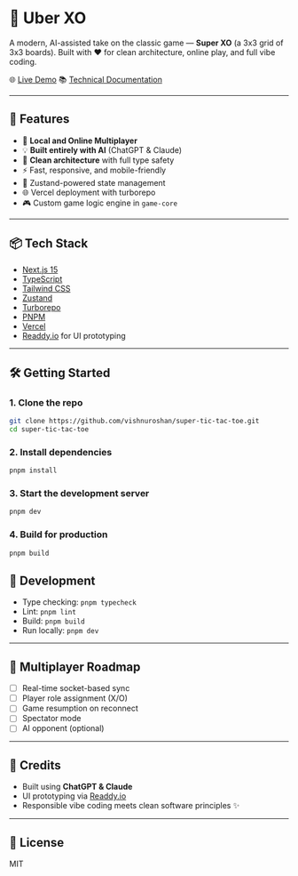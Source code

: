 # 🧠 Uber XO

A modern, AI-assisted take on the classic game — **Super XO** (a 3x3 grid of 3x3 boards). Built with ❤️ for clean architecture, online play, and full vibe coding.

🌐 [Live Demo](https://super-tic-tac-toe-three.vercel.app)
📚 [Technical Documentation](./docs/technical-documentation.md)

---

## 🚀 Features

- 🔁 **Local and Online Multiplayer**
- 💡 **Built entirely with AI** (ChatGPT & Claude)
- 🧠 **Clean architecture** with full type safety
- ⚡ Fast, responsive, and mobile-friendly
- 🧩 Zustand-powered state management
- 🌐 Vercel deployment with turborepo
- 🎮 Custom game logic engine in `game-core`

---

## 📦 Tech Stack

- [Next.js 15](https://nextjs.org/)
- [TypeScript](https://www.typescriptlang.org/)
- [Tailwind CSS](https://tailwindcss.com/)
- [Zustand](https://github.com/pmndrs/zustand)
- [Turborepo](https://turbo.build/)
- [PNPM](https://pnpm.io/)
- [Vercel](https://vercel.com/)
- [Readdy.io](https://readdy.io) for UI prototyping

---

## 🛠️ Getting Started

### 1. Clone the repo

```bash
git clone https://github.com/vishnuroshan/super-tic-tac-toe.git
cd super-tic-tac-toe
```

### 2. Install dependencies

```bash
pnpm install
```

### 3. Start the development server

```bash
pnpm dev
```

### 4. Build for production

```bash
pnpm build
```
## 🧪 Development

- Type checking: `pnpm typecheck`
- Lint: `pnpm lint`
- Build: `pnpm build`
- Run locally: `pnpm dev`

---

## 📡 Multiplayer Roadmap

- [ ] Real-time socket-based sync
- [ ] Player role assignment (X/O)
- [ ] Game resumption on reconnect
- [ ] Spectator mode
- [ ] AI opponent (optional)

---

## 🙌 Credits

- Built using **ChatGPT & Claude**
- UI prototyping via [Readdy.io](https://readdy.io)
- Responsible vibe coding meets clean software principles ✨

---

## 📄 License

MIT
